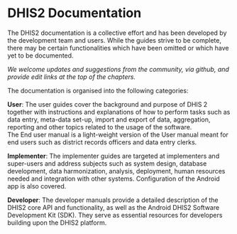 # DHIS2 Documentation

The DHIS2 documentation is a collective effort and has been developed by the development team and users. While the guides strive to be complete, there may be certain functionalities which have been omitted or which have yet to be documented.

_We welcome updates and suggestions from the community, via github, and provide edit links at the top of the chapters._

The documentation is organised into the following categories:

**User**:   The user guides cover the background and purpose of DHIS 2 together with instructions and explanations of how to perform tasks such as data entry, meta-data set-up, import and export of data, aggregation, reporting and other topics related to the usage of the software.  
The End user manual is a light-weight version of the User manual meant for end users such as district records officers and data entry clerks.

**Implementer**: The implementer guides are targeted at implementers and super-users and address subjects such as system design, database development, data harmonization, analysis, deployment, human resources needed and integration with other systems. Configuration of the Android app is also covered.

**Developer**: The developer manuals provide a detailed description of the DHIS2 core API and functionality, as well as the Android DHIS2 Software Development Kit (SDK). They serve as essential resources for developers building upon the DHIS2 platform.
